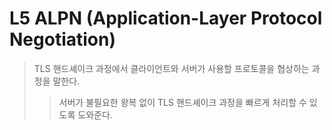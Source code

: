 # L5 ALPN (Application-Layer Protocol Negotiation)

> TLS 핸드셰이크 과정에서 클라이언트와 서버가 사용할 프로토콜을 협상하는 과정을 말한다.
>
> > 서버가 불필요한 왕복 없이 TLS 핸드셰이크 과정을 빠르게 처리할 수 있도록 도와준다.
